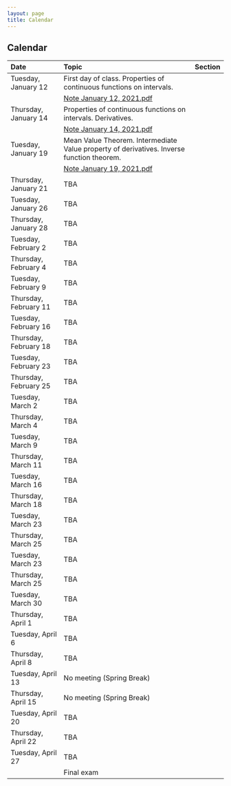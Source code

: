 ```yaml
---
layout: page
title: Calendar
---
```


## Calendar

| Date | Topic | Section |
| :--- | :--- | :--- |
| Tuesday, January 12 | First day of class. Properties of continuous functions on intervals. |  |
| | [Note January 12, 2021.pdf](https://drive.google.com/file/d/1410iFs9I5Pr5CKTy7R1Pr0QZOPVL3s6O/view?usp=sharing) | |
| Thursday, January 14 | Properties of continuous functions on intervals. Derivatives. |  |
| | [Note January 14, 2021.pdf](https://drive.google.com/file/d/1tDFMOr7RvtBHilOyWxJtTcVv2QWp8K7a/view?usp=sharing) | |
| Tuesday, January 19 | Mean Value Theorem. Intermediate Value property of derivatives. Inverse function theorem. | |
| | [Note January 19, 2021.pdf](https://drive.google.com/file/d/1px7oNNiTcoo5t5929KonxtjlDXNDpI2e/view?usp=sharing) | |
| Thursday, January 21 | TBA | |
| Tuesday, January 26 | TBA |
| Thursday, January 28 | TBA |
| Tuesday, February 2 | TBA |
| Thursday, February 4 | TBA |
| Tuesday, February 9 | TBA |
| Thursday, February 11 | TBA |
| Tuesday, February 16 | TBA | |
| Thursday, February 18 | TBA |
| Tuesday, February 23 | TBA |
| Thursday, February 25 | TBA |
| Tuesday, March 2 | TBA |
| Thursday, March 4 | TBA |
| Tuesday, March 9 | TBA |
| Thursday, March 11 | TBA |
| Tuesday, March 16 | TBA |
| Thursday, March 18 | TBA |
| Tuesday, March 23 | TBA |
| Thursday, March 25 | TBA |
| Tuesday, March 23 | TBA |
| Thursday, March 25 | TBA |
| Tuesday, March 30 | TBA |
| Thursday, April 1 | TBA |
| Tuesday, April 6 | TBA |
| Thursday, April 8 | TBA |
| Tuesday, April 13 | No meeting (Spring Break) |
| Thursday, April 15 | No meeting (Spring Break) |
| Tuesday, April 20 | TBA |
| Thursday, April 22 | TBA |
| Tuesday, April 27 | TBA |
|  | Final exam |
